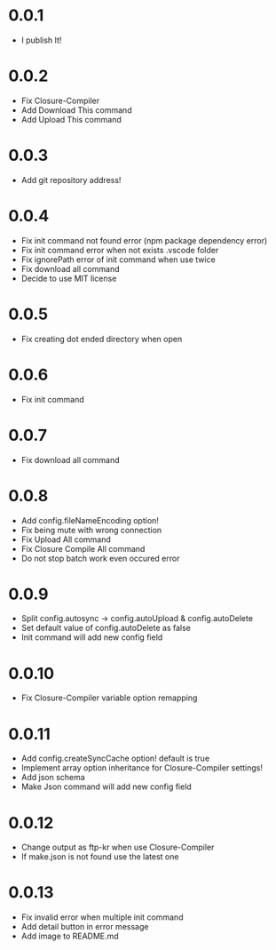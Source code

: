 
# 0.0.1

* I publish It!

# 0.0.2

* Fix Closure-Compiler
* Add Download This command
* Add Upload This command 

# 0.0.3

* Add git repository address!

# 0.0.4

* Fix init command not found error (npm package dependency error)
* Fix init command error when not exists .vscode folder
* Fix ignorePath error of init command when use twice
* Fix download all command
* Decide to use MIT license

# 0.0.5
* Fix creating dot ended directory when open

# 0.0.6
* Fix init command

# 0.0.7
* Fix download all command

# 0.0.8
* Add config.fileNameEncoding option!
* Fix being mute with wrong connection
* Fix Upload All command
* Fix Closure Compile All command
* Do not stop batch work even occured error

# 0.0.9
* Split config.autosync -> config.autoUpload & config.autoDelete
* Set default value of config.autoDelete as false
* Init command will add new config field

# 0.0.10
* Fix Closure-Compiler variable option remapping

# 0.0.11
* Add config.createSyncCache option! default is true
* Implement array option inheritance for Closure-Compiler settings!
* Add json schema
* Make Json command will add new config field

# 0.0.12
* Change output as ftp-kr when use Closure-Compiler
* If make.json is not found use the latest one

# 0.0.13
* Fix invalid error when multiple init command
* Add detail button in error message
* Add image to README.md
